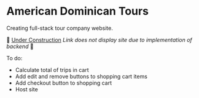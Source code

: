 # American Dominican Tours

Creating full-stack tour company website. 

🚧 [Under Construction](https://wsvoboda.github.io/ADTours/) *Link does not display site due to implementation of backend* 🚧

To do:
- Calculate total of trips in cart
- Add edit and remove buttons to shopping cart items
- Add checkout button to shopping cart
- Host site
